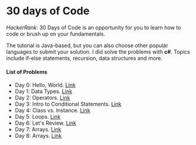# 30 days of Code
*HackerRank*: 30 Days of Code is an opportunity for you to learn how to code or brush up on your fundamentals.

The tutorial is Java-based, but you can also choose other popular languages to submit your solution. I did solve the problems with **c#**. 
Topics include if-else statements, recursion, data structures and more.

#### List of Problems

- Day 0: Hello, World. [Link](https://www.hackerrank.com/challenges/30-hello-world/problem)
- Day 1: Data Types. [Link](https://www.hackerrank.com/challenges/30-data-types/problem)
- Day 2: Operators. [Link](https://www.hackerrank.com/challenges/30-operators/problem)
- Day 3: Intro to Conditional Statements. [Link](https://www.hackerrank.com/challenges/30-conditional-statements/problem)
- Day 4: Class vs. Instance. [Link](https://www.hackerrank.com/challenges/30-class-vs-instance/problem)
- Day 5: Loops. [Link](https://www.hackerrank.com/challenges/30-loops/problem)
- Day 6: Let's Review. [Link](https://www.hackerrank.com/challenges/30-review-loop/problem)
- Day 7: Arrays. [Link](https://www.hackerrank.com/challenges/30-arrays/problem)
- Day 8: Arrays. [Link](https://www.hackerrank.com/challenges/30-dictionaries-and-maps/problem)



